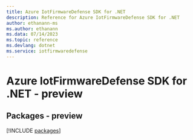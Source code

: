 ```yaml
---
title: Azure IotFirmwareDefense SDK for .NET
description: Reference for Azure IotFirmwareDefense SDK for .NET
author: ethanann-ms
ms.author: ethanann
ms.data: 07/14/2023
ms.topic: reference
ms.devlang: dotnet
ms.service: iotfirmwaredefense
---
```

# Azure IotFirmwareDefense SDK for .NET - preview
## Packages - preview
[!INCLUDE [packages](iotfirmwaredefense-index.md)]
